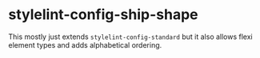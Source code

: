 # stylelint-config-ship-shape

This mostly just extends `stylelint-config-standard` but it also allows flexi element types and adds alphabetical ordering.
